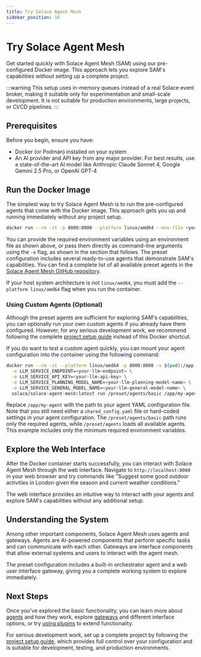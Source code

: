 ```yaml
---
title: Try Solace Agent Mesh
sidebar_position: 16
---
```


# Try Solace Agent Mesh

Get started quickly with Solace Agent Mesh (SAM) using our pre-configured Docker image. This approach lets you explore SAM's capabilities without setting up a complete project.

:::warning
This setup uses in-memory queues instead of a real Solace event broker, making it suitable only for experimentation and small-scale development. It is not suitable for production environments, large projects, or CI/CD pipelines.
:::

## Prerequisites

Before you begin, ensure you have:

* Docker (or Podman) installed on your system
* An AI provider and API key from any major provider. For best results, use a state-of-the-art AI model like Anthropic Claude Sonnet 4, Google Gemini 2.5 Pro, or OpenAI GPT-4

## Run the Docker Image

The simplest way to try Solace Agent Mesh is to run the pre-configured agents that come with the Docker image. This approach gets you up and running immediately without any project setup.

```sh
docker run --rm -it -p 8000:8000 --platform linux/amd64 --env-file <your-env-file-path> solace/solace-agent-mesh:latest
```

You can provide the required environment variables using an environment file as shown above, or pass them directly as command-line arguments using the `-e` flag, as shown in the section that follows. The preset configuration includes several ready-to-use agents that demonstrate SAM's capabilities. You can find a complete list of all available preset agents in the [Solace Agent Mesh GitHub repository](https://github.com/SolaceLabs/solace-agent-mesh/tree/main/preset/agents).

If your host system architecture is not `linux/amd64`, you must add the `--platform linux/amd64` flag when you run the container.

### Using Custom Agents (Optional)

Although the preset agents are sufficient for exploring SAM's capabilities, you can optionally run your own custom agents if you already have them configured. However, for any serious development work, we recommend following the complete [project setup guide](../installing-and-configuring/run-sam.md) instead of this Docker shortcut.

If you do want to test a custom agent quickly, you can mount your agent configuration into the container using the following command:

```bash
docker run --rm -it --platform linux/amd64 -p 8000:8000 -v $(pwd):/app \
  -e LLM_SERVICE_ENDPOINT=<your-llm-endpoint> \
  -e LLM_SERVICE_API_KEY=<your-llm-api-key> \
  -e LLM_SERVICE_PLANNING_MODEL_NAME=<your-llm-planning-model-name> \
  -e LLM_SERVICE_GENERAL_MODEL_NAME=<your-llm-general-model-name> \
  solace/solace-agent-mesh:latest run /preset/agents/basic /app/my-agent
```

Replace `/app/my-agent` with the path to your agent YAML configuration file. Note that you still need either a `shared_config.yaml` file or hard-coded settings in your agent configuration. The `/preset/agents/basic` path runs only the required agents, while `/preset/agents` loads all available agents. This example includes only the minimum required environment variables.

## Explore the Web Interface

After the Docker container starts successfully, you can interact with Solace Agent Mesh through the web interface. Navigate to `http://localhost:8000` in your web browser and try commands like "Suggest some good outdoor activities in London given the season and current weather conditions."

The web interface provides an intuitive way to interact with your agents and explore SAM's capabilities without any additional setup.

## Understanding the System

Among other important components, Solace Agent Mesh uses agents and gateways. Agents are AI-powered components that perform specific tasks and can communicate with each other. Gateways are interface components that allow external systems and users to interact with the agent mesh.

The preset configuration includes a built-in orchestrator agent and a web user interface gateway, giving you a complete working system to explore immediately.

## Next Steps

Once you've explored the basic functionality, you can learn more about [agents](../components/agents.md) and how they work, explore [gateways](../components/gateways.md) and different interface options, or try [using plugins](../components/plugins.md#use-a-plugin) to extend functionality.

For serious development work, set up a complete project by following the [project setup guide](../installing-and-configuring/run-sam.md), which provides full control over your configuration and is suitable for development, testing, and production environments.